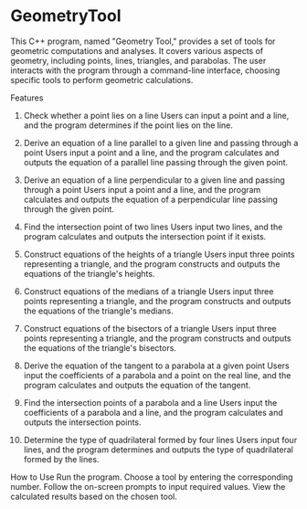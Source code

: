 # GeometryTool
This C++ program, named "Geometry Tool," provides a set of tools for geometric computations and analyses. It covers various aspects of geometry, including points, lines, triangles, and parabolas. The user interacts with the program through a command-line interface, choosing specific tools to perform geometric calculations.

Features
1. Check whether a point lies on a line
Users can input a point and a line, and the program determines if the point lies on the line.

2. Derive an equation of a line parallel to a given line and passing through a point
Users input a point and a line, and the program calculates and outputs the equation of a parallel line passing through the given point.

3. Derive an equation of a line perpendicular to a given line and passing through a point
Users input a point and a line, and the program calculates and outputs the equation of a perpendicular line passing through the given point.

4. Find the intersection point of two lines
Users input two lines, and the program calculates and outputs the intersection point if it exists.

5. Construct equations of the heights of a triangle
Users input three points representing a triangle, and the program constructs and outputs the equations of the triangle's heights.

6. Construct equations of the medians of a triangle
Users input three points representing a triangle, and the program constructs and outputs the equations of the triangle's medians.

7. Construct equations of the bisectors of a triangle
Users input three points representing a triangle, and the program constructs and outputs the equations of the triangle's bisectors.

8. Derive the equation of the tangent to a parabola at a given point
Users input the coefficients of a parabola and a point on the real line, and the program calculates and outputs the equation of the tangent.

9. Find the intersection points of a parabola and a line
Users input the coefficients of a parabola and a line, and the program calculates and outputs the intersection points.

10. Determine the type of quadrilateral formed by four lines
Users input four lines, and the program determines and outputs the type of quadrilateral formed by the lines.

How to Use
Run the program.
Choose a tool by entering the corresponding number.
Follow the on-screen prompts to input required values.
View the calculated results based on the chosen tool.
